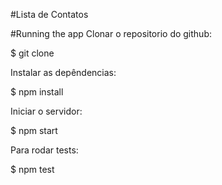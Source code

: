 #Lista de Contatos

#Running the app
Clonar o repositorio do github:

$ git clone 

Instalar as depêndencias:

$ npm install

Iniciar o servidor:

$ npm start

Para rodar tests:

$ npm test